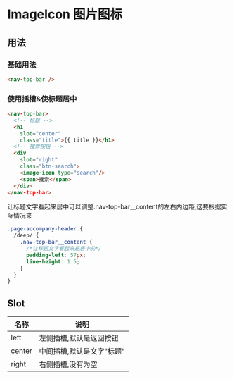 # ImageIcon 图片图标

## 用法
### 基础用法
```html
<nav-top-bar />
```

### 使用插槽&使标题居中
```html
<nav-top-bar>
  <!-- 标题 -->
  <h1 
    slot="center" 
    class="title">{{ title }}</h1>
  <!-- 搜索按钮 -->
  <div 
    slot="right" 
    class="btn-search">
    <image-icon type="search"/>
    <span>搜索</span>
  </div>
</nav-top-bar>
```
让标题文字看起来居中可以调整.nav-top-bar__content的左右内边距,这要根据实际情况来
```css
.page-accompany-header {
  /deep/ {
    .nav-top-bar__content {
      /*让标题文字看起来是居中的*/
      padding-left: 57px;
      line-height: 1.5;
    }
  }
}
```

## Slot
名称|说明
---|---
left|左侧插槽,默认是返回按钮
center|中间插槽,默认是文字"标题"
right|右侧插槽,没有为空